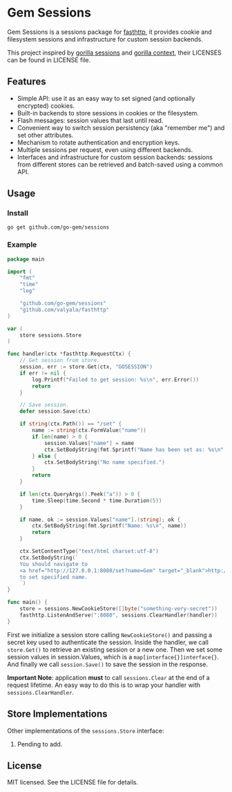 Gem Sessions
============
Gem Sessions is a sessions package for [fasthttp](https://github.com/valyala/fasthttp), it provides cookie and filesystem sessions
and infrastructure for custom session backends.

This project inspired by [gorilla sessions](https://github.com/gorilla/sessions) and [gorilla context](https://github.com/gorilla/context),
their LICENSES can be found in LICENSE file.

## Features

* Simple API: use it as an easy way to set signed (and optionally
  encrypted) cookies.
* Built-in backends to store sessions in cookies or the filesystem.
* Flash messages: session values that last until read.
* Convenient way to switch session persistency (aka "remember me") and set
  other attributes.
* Mechanism to rotate authentication and encryption keys.
* Multiple sessions per request, even using different backends.
* Interfaces and infrastructure for custom session backends: sessions from
  different stores can be retrieved and batch-saved using a common API.

## Usage

### Install
```
go get github.com/go-gem/sessions
```

### Example
```go
package main

import (
	"fmt"
	"time"
	"log"

	"github.com/go-gem/sessions"
	"github.com/valyala/fasthttp"
)

var (
	store sessions.Store
)

func handler(ctx *fasthttp.RequestCtx) {
	// Get session from store.
	session, err := store.Get(ctx, "GOSESSION")
	if err != nil {
        log.Printf("Failed to get session: %s\n", err.Error())
        return
	}

	// Save session.
	defer session.Save(ctx)

	if string(ctx.Path()) == "/set" {
		name := string(ctx.FormValue("name"))
		if len(name) > 0 {
			session.Values["name"] = name
			ctx.SetBodyString(fmt.Sprintf("Name has been set as: %s\n", session.Values["name"]))
		} else {
			ctx.SetBodyString("No name specified.")
		}
		return
	}

	if len(ctx.QueryArgs().Peek("a")) > 0 {
		time.Sleep(time.Second * time.Duration(5))
	}

	if name, ok := session.Values["name"].(string); ok {
		ctx.SetBodyString(fmt.Sprintf("Name: %s\n", name))
		return
	}

	ctx.SetContentType("text/html charset:utf-8")
	ctx.SetBodyString(`
	You should navigate to
	<a href="http://127.0.0.1:8080/set?name=Gem" target="_blank">http://127.0.0.1:8080/set?name=Gem</a>
	to set specified name.
	`)
}

func main() {
	store = sessions.NewCookieStore([]byte("something-very-secret"))
	fasthttp.ListenAndServe(":8080", sessions.ClearHandler(handler))
}
```

First we initialize a session store calling `NewCookieStore()` and passing a
secret key used to authenticate the session. Inside the handler, we call
`store.Get()` to retrieve an existing session or a new one. Then we set some
session values in session.Values, which is a `map[interface{}]interface{}`.
And finally we call `session.Save()` to save the session in the response.

**Important Note**: application **must** to call `sessions.Clear` at the end of a request lifetime.
An easy way to do this is to wrap your handler with `sessions.ClearHandler`.


## Store Implementations

Other implementations of the `sessions.Store` interface:

1. Pending to add.


## License

MIT licensed. See the LICENSE file for details.
